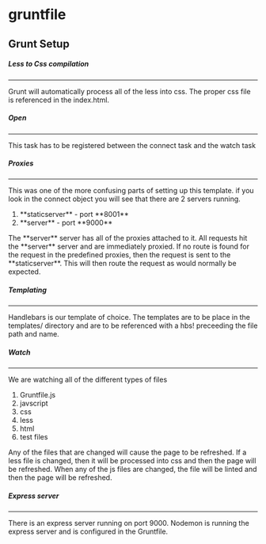 gruntfile
=========


## Grunt Setup

##### Less to Css compilation
--------------------------
<p>Grunt will automatically process all of the less into css.  The proper css file is referenced in the index.html.</p>

##### Open
--------------
<p>This task has to be registered between the connect task and the watch task</p>

##### Proxies
-------------
<p>This was one of the more confusing parts of setting up this template.  if you look in the connect object you will see that
  there are 2 servers running.</p>

  <ol>
    <li>**staticserver** - port **8001**</li>
    <li>**server** - port **9000**</li>
  </ol>

<p>The **server** server has all of the proxies attached to it.  All requests hit the **server** server and are immediately proxied.
    If no route is found for the request in the predefined proxies, then the request is sent to the **staticserver**.  This will then route
    the request as would normally be expected.</p>

##### Templating
----------------

<p>Handlebars is our template of choice.  The templates are to be place in the templates/ directory and are to be referenced with a hbs!
  preceeding the file path and name.  </p>

##### Watch
------------
<p>We are watching all of the different types of files</P>

  <ol>
    <li>Gruntfile.js</li>
    <li>javscript</li>
    <li>css</li>
    <li>less</li>
    <li>html</li>
    <li>test files</li>
  </ol>

<p>Any of the files that are changed will cause the page to be refreshed.  If a less file is changed, then it will be processed into css and
 then the page will be refreshed.  When any of the js files are changed, the file will be linted and then the page will be refreshed.</p>
 
##### Express server
--------------------
<p>There is an express server running on port 9000.  Nodemon is running the express server and is configured in the Gruntfile.</p>
